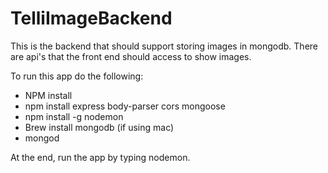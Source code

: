 # TelliImageBackend

This is the backend that should support storing images in mongodb. There are api's that the front end should access to show images. 

To run this app do the following: 

- NPM install
- npm install express body-parser cors mongoose
- npm install -g nodemon
- Brew install mongodb (if using mac)
-  mongod

At the end, run the app by typing nodemon. 
